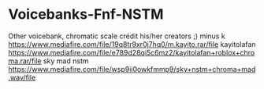 # Voicebanks-Fnf-NSTM
Other voicebank, chromatic scale crédit his/her creators ;)
minus k https://www.mediafire.com/file/19q8tr9xr0j7hq0/m.kayito.rar/file
kayitolafan https://www.mediafire.com/file/e789d28qi5c6mz2/kayitolafan+roblox+chroma.rar/file
sky mad nstm https://www.mediafire.com/file/wsp9ii0owkfmmp9/sky+nstm+chroma+mad.wav/file

